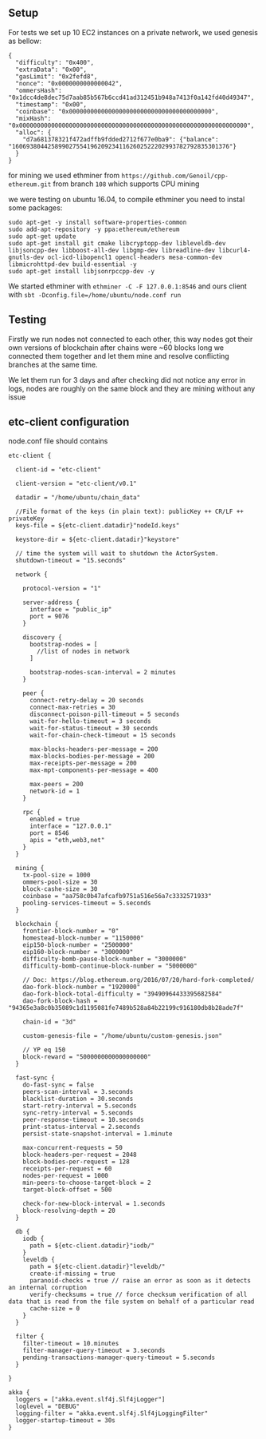## Setup

For tests we set up 10 EC2 instances on a private network, we used genesis as bellow:
```
{
  "difficulty": "0x400",
  "extraData": "0x00",
  "gasLimit": "0x2fefd8",
  "nonce": "0x0000000000000042",
  "ommersHash": "0x1dcc4de8dec75d7aab85b567b6ccd41ad312451b948a7413f0a142fd40d49347",
  "timestamp": "0x00",
  "coinbase": "0x0000000000000000000000000000000000000000",
  "mixHash": "0x0000000000000000000000000000000000000000000000000000000000000000",
  "alloc": {
    "d7a681378321f472adffb9fdded2712f677e0ba9": {"balance": "1606938044258990275541962092341162602522202993782792835301376"}
  }
}
```
for mining we used ethminer from `https://github.com/Genoil/cpp-ethereum.git` from branch `108` which supports CPU mining

we were testing on ubuntu 16.04, to compile ethminer you need to instal some packages:
```
sudo apt-get -y install software-properties-common
sudo add-apt-repository -y ppa:ethereum/ethereum
sudo apt-get update
sudo apt-get install git cmake libcryptopp-dev libleveldb-dev libjsoncpp-dev libboost-all-dev libgmp-dev libreadline-dev libcurl4-gnutls-dev ocl-icd-libopencl1 opencl-headers mesa-common-dev libmicrohttpd-dev build-essential -y
sudo apt-get install libjsonrpccpp-dev -y
```

We started ethminer with `ethminer -C -F 127.0.0.1:8546` and ours client with `sbt -Dconfig.file=/home/ubuntu/node.conf run`



## Testing
Firstly we run nodes not connected to each other, this way nodes got their own versions of blockchain after chains were ~60 blocks long we connected them together and let them mine and resolve conflicting branches at the same time.

We let them run for 3 days and after checking did not notice any error in logs, nodes are roughly on the same block and they are mining without any issue

## etc-client configuration
node.conf file should contains
```
etc-client {

  client-id = "etc-client"

  client-version = "etc-client/v0.1"

  datadir = "/home/ubuntu/chain_data"

  //File format of the keys (in plain text): publicKey ++ CR/LF ++ privateKey
  keys-file = ${etc-client.datadir}"nodeId.keys"

  keystore-dir = ${etc-client.datadir}"keystore"

  // time the system will wait to shutdown the ActorSystem.
  shutdown-timeout = "15.seconds"

  network {

    protocol-version = "1"

    server-address {
      interface = "public_ip"
      port = 9076
    }

    discovery {
      bootstrap-nodes = [
        //list of nodes in network
      ]

      bootstrap-nodes-scan-interval = 2 minutes
    }

    peer {
      connect-retry-delay = 20 seconds
      connect-max-retries = 30
      disconnect-poison-pill-timeout = 5 seconds
      wait-for-hello-timeout = 3 seconds
      wait-for-status-timeout = 30 seconds
      wait-for-chain-check-timeout = 15 seconds

      max-blocks-headers-per-message = 200
      max-blocks-bodies-per-message = 200
      max-receipts-per-message = 200
      max-mpt-components-per-message = 400

      max-peers = 200
      network-id = 1
    }

    rpc {
      enabled = true
      interface = "127.0.0.1"
      port = 8546
      apis = "eth,web3,net"
    }
  }

  mining {
    tx-pool-size = 1000
    ommers-pool-size = 30
    block-cashe-size = 30
    coinbase = "aa758c0b47afcafb9751a516e56a7c3332571933"
    pooling-services-timeout = 5.seconds
  }

  blockchain {
    frontier-block-number = "0"
    homestead-block-number = "1150000"
    eip150-block-number = "2500000"
    eip160-block-number = "3000000"
    difficulty-bomb-pause-block-number = "3000000"
    difficulty-bomb-continue-block-number = "5000000"

    // Doc: https://blog.ethereum.org/2016/07/20/hard-fork-completed/
    dao-fork-block-number = "1920000"
    dao-fork-block-total-difficulty = "39490964433395682584"
    dao-fork-block-hash = "94365e3a8c0b35089c1d1195081fe7489b528a84b22199c916180db8b28ade7f"

    chain-id = "3d"

    custom-genesis-file = "/home/ubuntu/custom-genesis.json"

    // YP eq 150
    block-reward = "5000000000000000000"
  }

  fast-sync {
    do-fast-sync = false
    peers-scan-interval = 3.seconds
    blacklist-duration = 30.seconds
    start-retry-interval = 5.seconds
    sync-retry-interval = 5.seconds
    peer-response-timeout = 10.seconds
    print-status-interval = 2.seconds
    persist-state-snapshot-interval = 1.minute

    max-concurrent-requests = 50
    block-headers-per-request = 2048
    block-bodies-per-request = 128
    receipts-per-request = 60
    nodes-per-request = 1000
    min-peers-to-choose-target-block = 2
    target-block-offset = 500

    check-for-new-block-interval = 1.seconds
    block-resolving-depth = 20
  }

  db {
    iodb {
      path = ${etc-client.datadir}"iodb/"
    }
    leveldb {
      path = ${etc-client.datadir}"leveldb/"
      create-if-missing = true
      paranoid-checks = true // raise an error as soon as it detects an internal corruption
      verify-checksums = true // force checksum verification of all data that is read from the file system on behalf of a particular read
      cache-size = 0
    }
  }

  filter {
    filter-timeout = 10.minutes
    filter-manager-query-timeout = 3.seconds
    pending-transactions-manager-query-timeout = 5.seconds
  }

}

akka {
  loggers = ["akka.event.slf4j.Slf4jLogger"]
  loglevel = "DEBUG"
  logging-filter = "akka.event.slf4j.Slf4jLoggingFilter"
  logger-startup-timeout = 30s
}
```